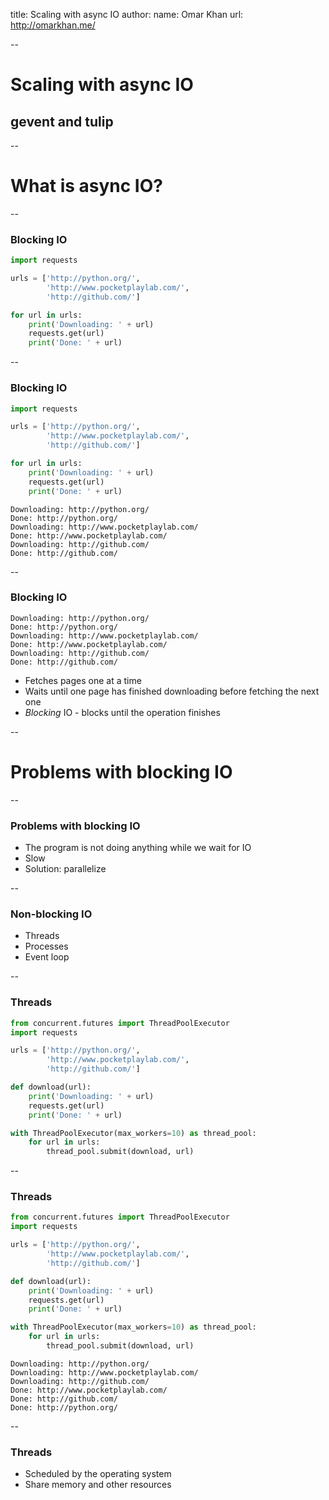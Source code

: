 title: Scaling with async IO
author:
  name: Omar Khan
  url: http://omarkhan.me/

--

# Scaling with async IO
## gevent and tulip

--

# What is async IO?

--

### Blocking IO

```python
import requests

urls = ['http://python.org/',
        'http://www.pocketplaylab.com/',
        'http://github.com/']

for url in urls:
    print('Downloading: ' + url)
    requests.get(url)
    print('Done: ' + url)
```

--

### Blocking IO

```python
import requests

urls = ['http://python.org/',
        'http://www.pocketplaylab.com/',
        'http://github.com/']

for url in urls:
    print('Downloading: ' + url)
    requests.get(url)
    print('Done: ' + url)
```

```
Downloading: http://python.org/
Done: http://python.org/
Downloading: http://www.pocketplaylab.com/
Done: http://www.pocketplaylab.com/
Downloading: http://github.com/
Done: http://github.com/
```

--

### Blocking IO

```
Downloading: http://python.org/
Done: http://python.org/
Downloading: http://www.pocketplaylab.com/
Done: http://www.pocketplaylab.com/
Downloading: http://github.com/
Done: http://github.com/
```

- Fetches pages one at a time
- Waits until one page has finished downloading before fetching the next one
- *Blocking* IO - blocks until the operation finishes

--

# Problems with blocking IO

--

### Problems with blocking IO

- The program is not doing anything while we wait for IO
- Slow
- Solution: parallelize

--

### Non-blocking IO

- Threads
- Processes
- Event loop

--

### Threads

```python
from concurrent.futures import ThreadPoolExecutor
import requests

urls = ['http://python.org/',
        'http://www.pocketplaylab.com/',
        'http://github.com/']

def download(url):
    print('Downloading: ' + url)
    requests.get(url)
    print('Done: ' + url)

with ThreadPoolExecutor(max_workers=10) as thread_pool:
    for url in urls:
        thread_pool.submit(download, url)
```

--

### Threads

```python
from concurrent.futures import ThreadPoolExecutor
import requests

urls = ['http://python.org/',
        'http://www.pocketplaylab.com/',
        'http://github.com/']

def download(url):
    print('Downloading: ' + url)
    requests.get(url)
    print('Done: ' + url)

with ThreadPoolExecutor(max_workers=10) as thread_pool:
    for url in urls:
        thread_pool.submit(download, url)
```

```
Downloading: http://python.org/
Downloading: http://www.pocketplaylab.com/
Downloading: http://github.com/
Done: http://www.pocketplaylab.com/
Done: http://github.com/
Done: http://python.org/
```

--

### Threads

- Scheduled by the operating system
- Share memory and other resources
